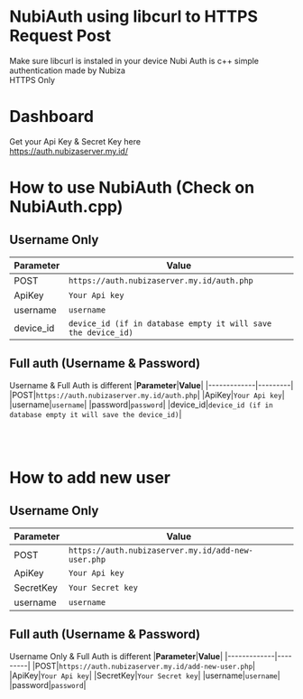 # NubiAuth using libcurl to HTTPS Request Post
Make sure libcurl is instaled in your device
Nubi Auth is c++ simple authentication made by Nubiza
<br />
HTTPS Only

# Dashboard
Get your Api Key & Secret Key here
<br />
https://auth.nubizaserver.my.id/

# How to use NubiAuth (Check on NubiAuth.cpp)
## Username Only
|**Parameter**|**Value**|
|-------------|---------|
|POST|`https://auth.nubizaserver.my.id/auth.php`|
|ApiKey|`Your Api key`|
|username|`username`|
|device_id|`device_id (if in database empty it will save the device_id)`|


## Full auth (Username & Password)
Username & Full Auth is different
|**Parameter**|**Value**|
|-------------|---------|
|POST|`https://auth.nubizaserver.my.id/auth.php`|
|ApiKey|`Your Api key`|
|username|`username`|
|password|`password`|
|device_id|`device_id (if in database empty it will save the device_id)`|

<br />
<br />

# How to add new user
## Username Only
|**Parameter**|**Value**|
|-------------|---------|
|POST|`https://auth.nubizaserver.my.id/add-new-user.php`|
|ApiKey|`Your Api key`|
|SecretKey|`Your Secret key`|
|username|`username`|

## Full auth (Username & Password)
Username Only & Full Auth is different
|**Parameter**|**Value**|
|-------------|---------|
|POST|`https://auth.nubizaserver.my.id/add-new-user.php`|
|ApiKey|`Your Api key`|
|SecretKey|`Your Secret key`|
|username|`username`|
|password|`password`|
